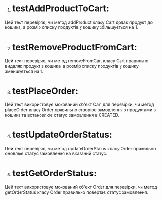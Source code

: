 1. # testAddProductToCart:

Цей тест перевіряє, чи метод addProduct класу Cart додає продукт до кошика, а розмір списку продуктів у кошику збільшується на 1.


2. # testRemoveProductFromCart:

Цей тест перевіряє, чи метод removeFromCart класу Cart правильно видаляє продукт з кошика, а розмір списку продуктів у кошику зменшується на 1.


3. # testPlaceOrder:

Цей тест використовує мокований об'єкт Cart для перевірки, чи метод placeOrder класу Order правильно створює замовлення з продуктами з кошика та встановлює статус замовлення в CREATED.


4. # testUpdateOrderStatus:

Цей тест перевіряє, чи метод updateOrderStatus класу Order правильно оновлює статус замовлення на вказаний статус.


5. # testGetOrderStatus:

Цей тест використовує мокований об'єкт Order для перевірки, чи метод getOrderStatus класу Order правильно повертає статус замовлення.





